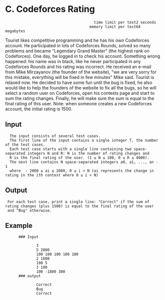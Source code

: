 # C. Codeforces Rating
                                            time limit per test2 seconds
                                          memory limit per test64 megabytes

Tourist likes competitive programming and he has his own Codeforces account. He participated in lots of Codeforces Rounds, solved so many problems and became "Legendary Grand Master" (the highest rank on Codeforces). One day, he logged in to check his account. Something wrong happened: his name was in black, like he never participated in any Codeforces Rounds and his rating was incorrect. He received an e-mail from Mike Mirzayanov (the founder of the website), "we are very sorry for this mistake, everything will be fixed in few minutes" Mike said. Tourist is relaxed now. He decided to have some fun until the bug is fixed, he also would like to help the founders of the website to fix all the bugs, so he will select a random user on Codeforces, open his contests page and start to sum the rating changes. Finally, he will make sure the sum is equal to the final rating of this user. Note: when someone creates a new Codeforces account, the initial rating is 1500.

## Input

      The input consists of several test cases. 
      The first line of the input contains a single integer T, the number of the test cases.
      Each test case starts with a single line containing two space-separated integers N and R: N is the number of rating changes and
      R is the final rating of the user. (1 ≤ N ≤ 100, 0 ≤ R ≤ 4000). 
      The next line contains N space-separated integers a0, a1, ..., an - 1
      where  - 2000 ≤ ai ≤ 2000, 0 ≤ i < N (ai represents the change in rating in the ith contest where 0 ≤ i < N)

## Output

     For each test case, print a single line: "Correct" if the sum of rating changes (plus 1500) is equal to the final rating of the user 
     and "Bug" otherwise.

## Example

          ### Input

                  3
                  5 2000
                  100 100 100 100 100
                  2 1600
                  100 5
                  3 100
                  100 -1800 300
          ### output

                  Correct
                  Bug
                  Correct

